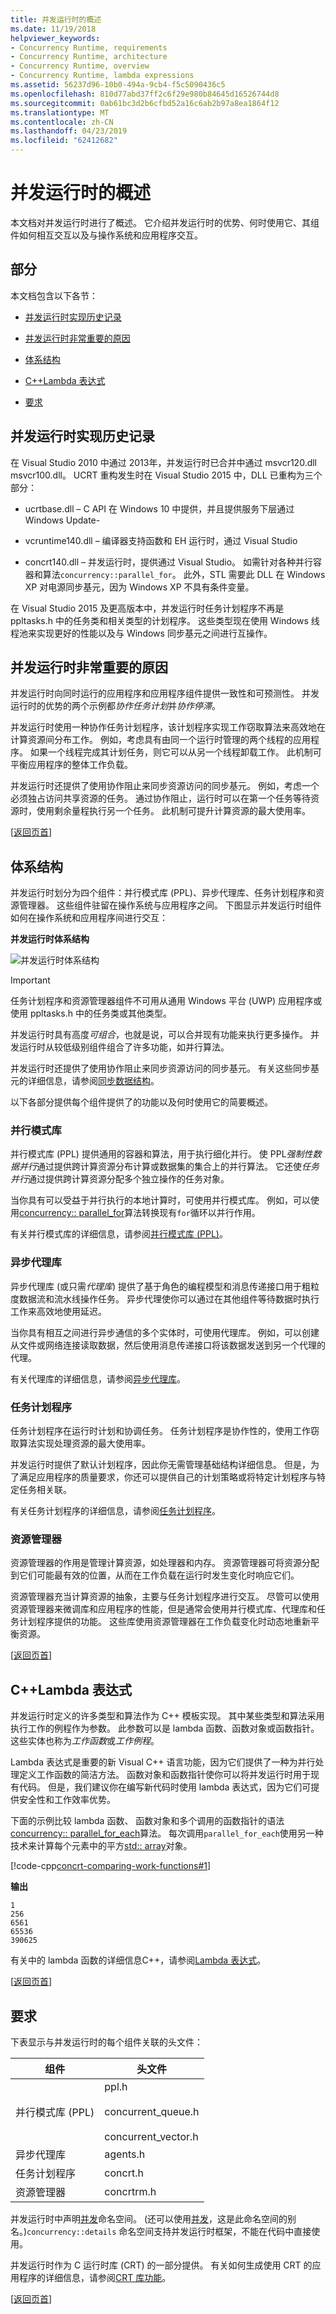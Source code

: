 ```yaml
---
title: 并发运行时的概述
ms.date: 11/19/2018
helpviewer_keywords:
- Concurrency Runtime, requirements
- Concurrency Runtime, architecture
- Concurrency Runtime, overview
- Concurrency Runtime, lambda expressions
ms.assetid: 56237d96-10b0-494a-9cb4-f5c5090436c5
ms.openlocfilehash: 810d77abd37ff2c6f29e980b84645d16526744d8
ms.sourcegitcommit: 0ab61bc3d2b6cfbd52a16c6ab2b97a8ea1864f12
ms.translationtype: MT
ms.contentlocale: zh-CN
ms.lasthandoff: 04/23/2019
ms.locfileid: "62412682"
---
```

# <a name="overview-of-the-concurrency-runtime"></a>并发运行时的概述

本文档对并发运行时进行了概述。 它介绍并发运行时的优势、何时使用它、其组件如何相互交互以及与操作系统和应用程序交互。

##  <a name="top"></a> 部分

本文档包含以下各节：

- [并发运行时实现历史记录](#dlls)

- [并发运行时非常重要的原因](#runtime)

- [体系结构](#architecture)

- [C++Lambda 表达式](#lambda)

- [要求](#requirements)

## <a name="dlls"></a> 并发运行时实现历史记录

在 Visual Studio 2010 中通过 2013年，并发运行时已合并中通过 msvcr120.dll msvcr100.dll。  UCRT 重构发生时在 Visual Studio 2015 中，DLL 已重构为三个部分：

- ucrtbase.dll – C API 在 Windows 10 中提供，并且提供服务下层通过 Windows Update-

- vcruntime140.dll – 编译器支持函数和 EH 运行时，通过 Visual Studio

- concrt140.dll – 并发运行时，提供通过 Visual Studio。 如需针对各种并行容器和算法`concurrency::parallel_for`。 此外，STL 需要此 DLL 在 Windows XP 对电源同步基元，因为 Windows XP 不具有条件变量。

在 Visual Studio 2015 及更高版本中，并发运行时任务计划程序不再是 ppltasks.h 中的任务类和相关类型的计划程序。 这些类型现在使用 Windows 线程池来实现更好的性能以及与 Windows 同步基元之间进行互操作。

##  <a name="runtime"></a> 并发运行时非常重要的原因

并发运行时向同时运行的应用程序和应用程序组件提供一致性和可预测性。 并发运行时的优势的两个示例都*协作任务计划*并*协作停滞*。

并发运行时使用一种协作任务计划程序，该计划程序实现工作窃取算法来高效地在计算资源间分布工作。 例如，考虑具有由同一个运行时管理的两个线程的应用程序。 如果一个线程完成其计划任务，则它可以从另一个线程卸载工作。 此机制可平衡应用程序的整体工作负载。

并发运行时还提供了使用协作阻止来同步资源访问的同步基元。 例如，考虑一个必须独占访问共享资源的任务。 通过协作阻止，运行时可以在第一个任务等待资源时，使用剩余量程执行另一个任务。 此机制可提升计算资源的最大使用率。

[[返回页首](#top)]

##  <a name="architecture"></a>体系结构

并发运行时划分为四个组件：并行模式库 (PPL)、异步代理库、任务计划程序和资源管理器。 这些组件驻留在操作系统与应用程序之间。 下图显示并发运行时组件如何在操作系统和应用程序间进行交互：

**并发运行时体系结构**

![并发运行时体系结构](../../parallel/concrt/media/concurrencyrun.png "并发运行时体系结构")

> [!IMPORTANT]
> 任务计划程序和资源管理器组件不可用从通用 Windows 平台 (UWP) 应用程序或使用 ppltasks.h 中的任务类或其他类型。

并发运行时具有高度*可组合*，也就是说，可以合并现有功能来执行更多操作。 并发运行时从较低级别组件组合了许多功能，如并行算法。

并发运行时还提供了使用协作阻止来同步资源访问的同步基元。 有关这些同步基元的详细信息，请参阅[同步数据结构](../../parallel/concrt/synchronization-data-structures.md)。

以下各部分提供每个组件提供了的功能以及何时使用它的简要概述。

### <a name="parallel-patterns-library"></a>并行模式库

并行模式库 (PPL) 提供通用的容器和算法，用于执行细化并行。 使 PPL*强制性数据并行*通过提供跨计算资源分布计算或数据集的集合上的并行算法。 它还使*任务并行*通过提供跨计算资源分配多个独立操作的任务对象。

当你具有可以受益于并行执行的本地计算时，可使用并行模式库。 例如，可以使用[concurrency:: parallel_for](reference/concurrency-namespace-functions.md#parallel_for)算法转换现有`for`循环以并行作用。

有关并行模式库的详细信息，请参阅[并行模式库 (PPL)](../../parallel/concrt/parallel-patterns-library-ppl.md)。

### <a name="asynchronous-agents-library"></a>异步代理库

异步代理库 (或只需*代理库*) 提供了基于角色的编程模型和消息传递接口用于粗粒度数据流和流水线操作任务。 异步代理使你可以通过在其他组件等待数据时执行工作来高效地使用延迟。

当你具有相互之间进行异步通信的多个实体时，可使用代理库。 例如，可以创建从文件或网络连接读取数据，然后使用消息传递接口将该数据发送到另一个代理的代理。

有关代理库的详细信息，请参阅[异步代理库](../../parallel/concrt/asynchronous-agents-library.md)。

### <a name="task-scheduler"></a>任务计划程序

任务计划程序在运行时计划和协调任务。 任务计划程序是协作性的，使用工作窃取算法实现处理资源的最大使用率。

并发运行时提供了默认计划程序，因此你无需管理基础结构详细信息。 但是，为了满足应用程序的质量要求，你还可以提供自己的计划策略或将特定计划程序与特定任务相关联。

有关任务计划程序的详细信息，请参阅[任务计划程序](../../parallel/concrt/task-scheduler-concurrency-runtime.md)。

### <a name="resource-manager"></a>资源管理器

资源管理器的作用是管理计算资源，如处理器和内存。 资源管理器可将资源分配到它们可能最有效的位置，从而在工作负载在运行时发生变化时响应它们。

资源管理器充当计算资源的抽象，主要与任务计划程序进行交互。 尽管可以使用资源管理器来微调库和应用程序的性能，但是通常会使用并行模式库、代理库和任务计划程序提供的功能。 这些库使用资源管理器在工作负载变化时动态地重新平衡资源。

[[返回页首](#top)]

##  <a name="lambda"></a> C++Lambda 表达式

并发运行时定义的许多类型和算法作为 C++ 模板实现。 其中某些类型和算法采用执行工作的例程作为参数。 此参数可以是 lambda 函数、函数对象或函数指针。 这些实体也称为*工作函数*或*工作例程*。

Lambda 表达式是重要的新 Visual C++ 语言功能，因为它们提供了一种为并行处理定义工作函数的简洁方法。 函数对象和函数指针使你可以将并发运行时用于现有代码。 但是，我们建议你在编写新代码时使用 lambda 表达式，因为它们可提供安全性和工作效率优势。

下面的示例比较 lambda 函数、 函数对象和多个调用的函数指针的语法[concurrency:: parallel_for_each](reference/concurrency-namespace-functions.md#parallel_for_each)算法。 每次调用`parallel_for_each`使用另一种技术来计算每个元素中的平方[std:: array](../../standard-library/array-class-stl.md)对象。

[!code-cpp[concrt-comparing-work-functions#1](../../parallel/concrt/codesnippet/cpp/overview-of-the-concurrency-runtime_1.cpp)]

**输出**

```Output
1
256
6561
65536
390625
```

有关中的 lambda 函数的详细信息C++，请参阅[Lambda 表达式](../../cpp/lambda-expressions-in-cpp.md)。

[[返回页首](#top)]

##  <a name="requirements"></a> 要求

下表显示与并发运行时的每个组件关联的头文件：

|组件|头文件|
|---------------|------------------|
|并行模式库 (PPL)|ppl.h<br /><br /> concurrent_queue.h<br /><br /> concurrent_vector.h|
|异步代理库|agents.h|
|任务计划程序|concrt.h|
|资源管理器|concrtrm.h|

并发运行时中声明[并发](../../parallel/concrt/reference/concurrency-namespace.md)命名空间。 (还可以使用[并发](../../parallel/concrt/reference/concurrency-namespace.md)，这是此命名空间的别名。)`concurrency::details` 命名空间支持并发运行时框架，不能在代码中直接使用。

并发运行时作为 C 运行时库 (CRT) 的一部分提供。 有关如何生成使用 CRT 的应用程序的详细信息，请参阅[CRT 库功能](../../c-runtime-library/crt-library-features.md)。

[[返回页首](#top)]
